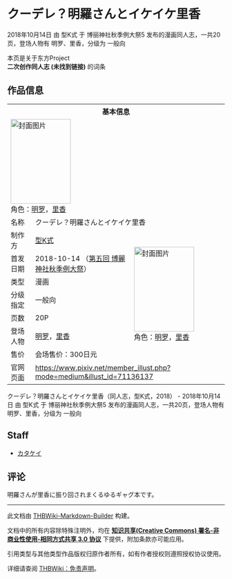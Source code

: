 # クーデレ？明羅さんとイケイケ里香

<!-- source html: G:\repos\THBWiki-Markdown-Builder\THBWikiMarkdown\Temp\main\b\bd\ns0%3A%E3%82%AF%E3%83%BC%E3%83%87%E3%83%AC%EF%BC%9F%E6%98%8E%E7%BE%85%E3%81%95%E3%82%93%E3%81%A8%E3%82%A4%E3%82%B1%E3%82%A4%E3%82%B1%E9%87%8C%E9%A6%99.html -->

2018年10月14日 由 型K式 于 博丽神社秋季例大祭5 发布的漫画同人志，一共20页，登场人物有 明罗、里香，分级为 一般向

本页是关于东方Project  
 **二次创作同人志 (未找到链接)** 的词条

## 作品信息

<table><tbody><tr><th colspan="3">基本信息</th></tr><tr><td class="cover-artwork-mobile" colspan="2"><a href="./文件-クーデレ？明羅さんとイケイケ里香封面.jpg.md" class="image" title="封面图片"><img alt="封面图片" src="https://upload.thwiki.cc/thumb/9/99/%E3%82%AF%E3%83%BC%E3%83%87%E3%83%AC%EF%BC%9F%E6%98%8E%E7%BE%85%E3%81%95%E3%82%93%E3%81%A8%E3%82%A4%E3%82%B1%E3%82%A4%E3%82%B1%E9%87%8C%E9%A6%99%E5%B0%81%E9%9D%A2.jpg/139px-%E3%82%AF%E3%83%BC%E3%83%87%E3%83%AC%EF%BC%9F%E6%98%8E%E7%BE%85%E3%81%95%E3%82%93%E3%81%A8%E3%82%A4%E3%82%B1%E3%82%A4%E3%82%B1%E9%87%8C%E9%A6%99%E5%B0%81%E9%9D%A2.jpg" decoding="async" loading="lazy" width="139" height="196" srcset="https://upload.thwiki.cc/thumb/9/99/%E3%82%AF%E3%83%BC%E3%83%87%E3%83%AC%EF%BC%9F%E6%98%8E%E7%BE%85%E3%81%95%E3%82%93%E3%81%A8%E3%82%A4%E3%82%B1%E3%82%A4%E3%82%B1%E9%87%8C%E9%A6%99%E5%B0%81%E9%9D%A2.jpg/208px-%E3%82%AF%E3%83%BC%E3%83%87%E3%83%AC%EF%BC%9F%E6%98%8E%E7%BE%85%E3%81%95%E3%82%93%E3%81%A8%E3%82%A4%E3%82%B1%E3%82%A4%E3%82%B1%E9%87%8C%E9%A6%99%E5%B0%81%E9%9D%A2.jpg 1.5x, https://upload.thwiki.cc/thumb/9/99/%E3%82%AF%E3%83%BC%E3%83%87%E3%83%AC%EF%BC%9F%E6%98%8E%E7%BE%85%E3%81%95%E3%82%93%E3%81%A8%E3%82%A4%E3%82%B1%E3%82%A4%E3%82%B1%E9%87%8C%E9%A6%99%E5%B0%81%E9%9D%A2.jpg/277px-%E3%82%AF%E3%83%BC%E3%83%87%E3%83%AC%EF%BC%9F%E6%98%8E%E7%BE%85%E3%81%95%E3%82%93%E3%81%A8%E3%82%A4%E3%82%B1%E3%82%A4%E3%82%B1%E9%87%8C%E9%A6%99%E5%B0%81%E9%9D%A2.jpg 2x" data-file-width="708" data-file-height="1000"></a><div class="cover-char">角色：<a href="./明罗.md" title="明罗">明罗</a>，<a href="./里香.md" title="里香">里香</a></div></td>
</tr><tr><td class="label">名称</td><td colspan="2"> クーデレ？明羅さんとイケイケ里香 </td></tr><tr><td class="label">制作方</td><td><a href="./型K式.md" title="型K式">型K式</a></td><td class="cover-artwork" rowspan="7" style="min-width:196px;"><a href="./文件-クーデレ？明羅さんとイケイケ里香封面.jpg.md" class="image" title="封面图片"><img alt="封面图片" src="https://upload.thwiki.cc/thumb/9/99/%E3%82%AF%E3%83%BC%E3%83%87%E3%83%AC%EF%BC%9F%E6%98%8E%E7%BE%85%E3%81%95%E3%82%93%E3%81%A8%E3%82%A4%E3%82%B1%E3%82%A4%E3%82%B1%E9%87%8C%E9%A6%99%E5%B0%81%E9%9D%A2.jpg/139px-%E3%82%AF%E3%83%BC%E3%83%87%E3%83%AC%EF%BC%9F%E6%98%8E%E7%BE%85%E3%81%95%E3%82%93%E3%81%A8%E3%82%A4%E3%82%B1%E3%82%A4%E3%82%B1%E9%87%8C%E9%A6%99%E5%B0%81%E9%9D%A2.jpg" decoding="async" loading="lazy" width="139" height="196" srcset="https://upload.thwiki.cc/thumb/9/99/%E3%82%AF%E3%83%BC%E3%83%87%E3%83%AC%EF%BC%9F%E6%98%8E%E7%BE%85%E3%81%95%E3%82%93%E3%81%A8%E3%82%A4%E3%82%B1%E3%82%A4%E3%82%B1%E9%87%8C%E9%A6%99%E5%B0%81%E9%9D%A2.jpg/208px-%E3%82%AF%E3%83%BC%E3%83%87%E3%83%AC%EF%BC%9F%E6%98%8E%E7%BE%85%E3%81%95%E3%82%93%E3%81%A8%E3%82%A4%E3%82%B1%E3%82%A4%E3%82%B1%E9%87%8C%E9%A6%99%E5%B0%81%E9%9D%A2.jpg 1.5x, https://upload.thwiki.cc/thumb/9/99/%E3%82%AF%E3%83%BC%E3%83%87%E3%83%AC%EF%BC%9F%E6%98%8E%E7%BE%85%E3%81%95%E3%82%93%E3%81%A8%E3%82%A4%E3%82%B1%E3%82%A4%E3%82%B1%E9%87%8C%E9%A6%99%E5%B0%81%E9%9D%A2.jpg/277px-%E3%82%AF%E3%83%BC%E3%83%87%E3%83%AC%EF%BC%9F%E6%98%8E%E7%BE%85%E3%81%95%E3%82%93%E3%81%A8%E3%82%A4%E3%82%B1%E3%82%A4%E3%82%B1%E9%87%8C%E9%A6%99%E5%B0%81%E9%9D%A2.jpg 2x" data-file-width="708" data-file-height="1000"></a><div class="cover-char">角色：<a href="./明罗.md" title="明罗">明罗</a>，<a href="./里香.md" title="里香">里香</a></div></td>
</tr><tr><td class="label">首发日期</td><td>2018-10-14&#160;（<a href="/展会作品列表?e=%E5%8D%9A%E4%B8%BD%E7%A5%9E%E7%A4%BE%E7%A7%8B%E5%AD%A3%E4%BE%8B%E5%A4%A7%E7%A5%AD%235">第五回 博麗神社秋季例大祭</a>）</td></tr><tr><td class="label">类型</td><td>漫画</td></tr><tr><td class="label">分级指定</td><td>一般向</td></tr><tr><td class="label">页数</td><td>20P</td></tr><tr><td class="label">登场人物</td><td><a href="./明罗.md" title="明罗">明罗</a>，<a href="./里香.md" title="里香">里香</a></td></tr><tr><td class="label">售价</td><td>会场售价：300日元</td></tr>
<tr><td class="label">官网页面</td><td colspan="2"><a rel="nofollow" class="external free" href="https://www.pixiv.net/member_illust.php?mode=medium&amp;illust_id=71136137">https://www.pixiv.net/member_illust.php?mode=medium&amp;illust_id=71136137</a></td></tr></tbody></table>

クーデレ？明羅さんとイケイケ里香（同人志，型K式，2018） - 2018年10月14日 由 型K式 于 博丽神社秋季例大祭5 发布的漫画同人志，一共20页，登场人物有 明罗、里香，分级为 一般向

## Staff
- [カタケイ](./カタケイ.md)


## 评论
  
明羅さんが里香に振り回されまくるゆるギャグ本です。
  
  
  

  





---

此文档由 [THBWiki-Markdown-Builder](https://github.com/Delsin-Yu/THBWiki-Markdown-Builder) 构建。

文档中的所有内容除特殊注明外，均在 [**知识共享(Creative Commons) 署名-非商业性使用-相同方式共享 3.0 协议**](https://creativecommons.org/licenses/by-sa/3.0/deed.zh-hans) 下提供，附加条款亦可能应用。

引用类型与其他类型作品版权归原作者所有，如有作者授权则遵照授权协议使用。

详细请查阅 [THBWiki：免责声明](https://thbwiki.cc/THBWiki:%E5%85%8D%E8%B4%A3%E5%A3%B0%E6%98%8E)。

